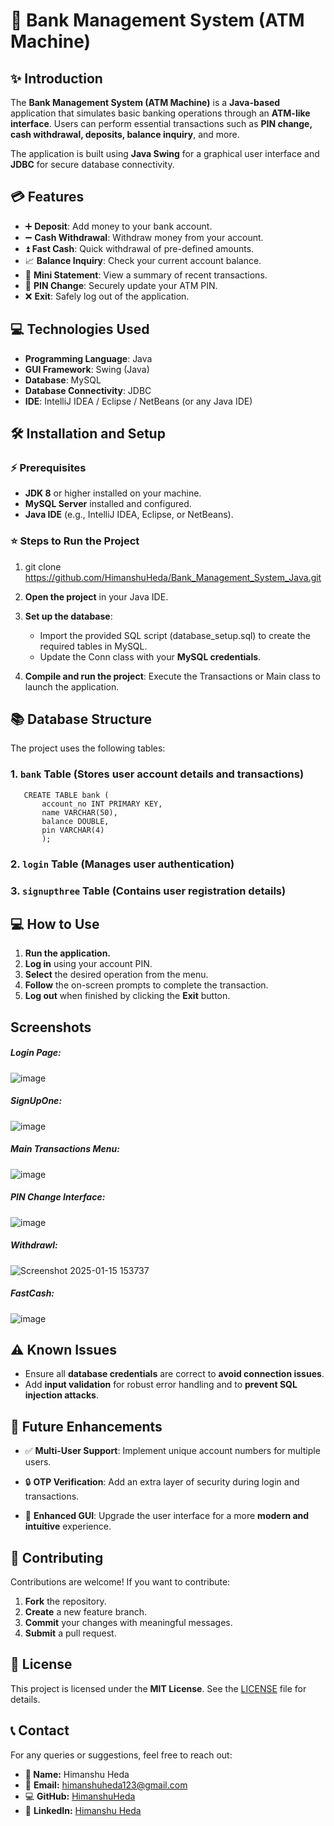 🏦 Bank Management System (ATM Machine)
=======================================

✨ Introduction
--------------

The **Bank Management System (ATM Machine)** is a **Java-based** application that simulates basic banking operations through an **ATM-like interface**. Users can perform essential transactions such as **PIN change, cash withdrawal, deposits, balance inquiry**, and more.

The application is built using **Java Swing** for a graphical user interface and **JDBC** for secure database connectivity.

💳 Features
-----------

*   ➕ **Deposit**: Add money to your bank account.
*   ➖ **Cash Withdrawal**: Withdraw money from your account.
*   ⏫ **Fast Cash**: Quick withdrawal of pre-defined amounts.
*   📈 **Balance Inquiry**: Check your current account balance.
*   📝 **Mini Statement**: View a summary of recent transactions.
*   🔑 **PIN Change**: Securely update your ATM PIN.
*   ❌ **Exit**: Safely log out of the application.
    

💻 Technologies Used
--------------------

*   **Programming Language**: Java
*   **GUI Framework**: Swing (Java)
*   **Database**: MySQL
*   **Database Connectivity**: JDBC
*   **IDE**: IntelliJ IDEA / Eclipse / NetBeans (or any Java IDE)
    

🛠️ Installation and Setup
--------------------------

### ⚡ Prerequisites

*   **JDK 8** or higher installed on your machine.
*   **MySQL Server** installed and configured.
*   **Java IDE** (e.g., IntelliJ IDEA, Eclipse, or NetBeans).
    

### ⭐ Steps to Run the Project

1.  git clone https://github.com/HimanshuHeda/Bank_Management_System_Java.git
    
2.  **Open the project** in your Java IDE.
    
3.  **Set up the database**:
    
    *   Import the provided SQL script (database\_setup.sql) to create the required tables in MySQL.
    *   Update the Conn class with your **MySQL credentials**.
        
4.  **Compile and run the project**:
     Execute the Transactions or Main class to launch the application.
        

📚 Database Structure
---------------------

The project uses the following tables:

### **1\. ```bank``` Table** (Stores user account details and transactions)
```
   CREATE TABLE bank (     
       account_no INT PRIMARY KEY,     
       name VARCHAR(50),     
       balance DOUBLE,     
       pin VARCHAR(4)  
       );   
```
### **2\. ```login``` Table** (Manages user authentication)
### **3\. ```signupthree``` Table** (Contains user registration details)

💻 How to Use
-------------

1.  **Run the application.**
2.  **Log in** using your account PIN.
3.  **Select** the desired operation from the menu.
4.  **Follow** the on-screen prompts to complete the transaction.
5.  **Log out** when finished by clicking the **Exit** button.

Screenshots
------------
##### **Login Page**:
![image](https://github.com/user-attachments/assets/157a9ab2-c827-46a7-8beb-b5097593ffe5)

##### **SignUpOne**: 
![image](https://github.com/user-attachments/assets/7f986c75-4d0a-4a23-9a40-6a80fe834694)

##### **Main Transactions Menu**:
![image](https://github.com/user-attachments/assets/d4e070d5-2b15-4db3-b6bd-90fd6de99eb1)

##### **PIN Change Interface**:
![image](https://github.com/user-attachments/assets/d349c918-646e-4aa6-8ed1-33596f92e993)

##### **Withdrawl**:
![Screenshot 2025-01-15 153737](https://github.com/user-attachments/assets/02f58ef8-7729-45d4-975b-0c5c4f613bc8)

##### **FastCash**:
![image](https://github.com/user-attachments/assets/2a8dd60d-27f2-46c2-a75f-5f1d4ab4ce49)


⚠️ Known Issues
---------------

*   Ensure all **database credentials** are correct to **avoid connection issues**.
*   Add **input validation** for robust error handling and to **prevent SQL injection attacks**.
    

🚀 Future Enhancements
----------------------

*   ✅ **Multi-User Support**: Implement unique account numbers for multiple users.
    
*   🔒 **OTP Verification**: Add an extra layer of security during login and transactions.
    
*   🎨 **Enhanced GUI**: Upgrade the user interface for a more **modern and intuitive** experience.
    

🤝 Contributing
---------------

Contributions are welcome! If you want to contribute:

1.  **Fork** the repository.
2.  **Create** a new feature branch.
3.  **Commit** your changes with meaningful messages.
4.  **Submit** a pull request.
    

📜 License
----------

This project is licensed under the **MIT License**. See the [LICENSE](https://github.com/HimanshuHeda/Bank_Management_System_Java?tab=MIT-1-ov-file) file for details.

📞 Contact
----------

For any queries or suggestions, feel free to reach out:

*   **👤 Name:** Himanshu Heda
*   📧 **Email:** himanshuheda123@gmail.com
*   💻 **GitHub:** [HimanshuHeda](https://github.com/HimanshuHeda)
*   🔗 **LinkedIn:** [Himanshu Heda](https://www.linkedin.com/in/himanshu-heda/)